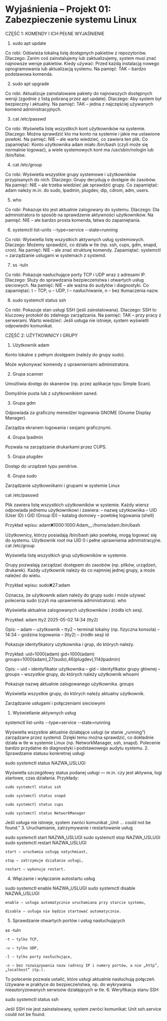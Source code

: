 # Wyjaśnienia – Projekt 01: Zabezpieczenie systemu Linux

CZĘŚĆ 1: KOMENDY I ICH PEŁNE WYJAŚNIENIE

1. sudo apt update

Co robi: Odświeża lokalną listę dostępnych pakietów z repozytoriów. Dlaczego: Zanim coś zainstalujemy lub zaktualizujemy, system musi znać najnowsze wersje pakietów. Kiedy używać: Przed każdą instalacją nowego oprogramowania lub aktualizacją systemu. Na pamięć: TAK – bardzo podstawowa komenda.

2. sudo apt upgrade

Co robi: Aktualizuje zainstalowane pakiety do najnowszych dostępnych wersji (zgodnie z listą pobraną przez apt update). Dlaczego: Aby system był bezpieczny i aktualny. Na pamięć: TAK – jedna z najczęściej używanych komend administracyjnych.

3. cat /etc/passwd

Co robi: Wyświetla listę wszystkich kont użytkowników na systemie. Dlaczego: Można sprawdzić kto ma konto na systemie i jakie ma ustawione powłoki. Na pamięć: NIE – ale warto wiedzieć, co zawiera ten plik. Co zapamiętać: Konto użytkownika adam miało /bin/bash (czyli może się normalnie logować), a wiele systemowych kont ma /usr/sbin/nologin lub /bin/false.

4. cat /etc/group

Co robi: Wyświetla wszystkie grupy systemowe i użytkowników przypisanych do nich. Dlaczego: Grupy decydują o dostępie do zasobów. Na pamięć: NIE – ale trzeba wiedzieć jak sprawdzić grupy. Co zapamiętać: adam należy m.in. do sudo, lpadmin, plugdev, dip, cdrom, adm, users.

5. who

Co robi: Pokazuje kto jest aktualnie zalogowany do systemu. Dlaczego: Dla administratora to sposób na sprawdzenie aktywności użytkowników. Na pamięć: NIE – ale bardzo prosta komenda, łatwa do zapamiętania.

6. systemctl list-units --type=service --state=running

Co robi: Wyświetla listę wszystkich aktywnych usług systemowych. Dlaczego: Możemy sprawdzić, co działa w tle (np. ssh, cups, gdm, snapd, cron). Na pamięć: NIE – ale znać strukturę komendy. Zapamiętać: systemctl = zarządzanie usługami w systemach z systemd.

7. ss -tuln

Co robi: Pokazuje nasłuchujące porty TCP i UDP wraz z adresami IP. Dlaczego: Służy do sprawdzania bezpieczeństwa i otwartych usług sieciowych. Na pamięć: NIE – ale ważna do audytów i diagnostyki. Co zapamiętać: t – TCP, u – UDP, l – nasłuchiwanie, n – bez tłumaczenia nazw.

8. sudo systemctl status ssh

Co robi: Pokazuje stan usługi SSH (jeśli zainstalowana). Dlaczego: SSH to kluczowy protokół do zdalnego zarządzania. Na pamięć: TAK – przy pracy z serwerami. Warto wiedzieć: Jeśli usługa nie istnieje, system wyświetli odpowiedni komunikat.




CZĘŚĆ 2: UŻYTKOWNICY I GRUPY

1. Użytkownik adam

Konto lokalne z pełnym dostępem (należy do grupy sudo).

Może wykonywać komendy z uprawnieniami administratora.


2. Grupa scanner

Umożliwia dostęp do skanerów (np. przez aplikacje typu Simple Scan).

Domyślnie pusta lub z użytkownikiem saned.


3. Grupa gdm

Odpowiada za graficzny menedżer logowania GNOME (Gnome Display Manager).

Zarządza ekranem logowania i sesjami graficznymi.


4. Grupa lpadmin

Pozwala na zarządzanie drukarkami przez CUPS.


5. Grupa plugdev

Dostęp do urządzeń typu pendrive.


6. Grupa sudo


Zarządzanie użytkownikami i grupami w systemie Linux


cat /etc/passwd

Plik zawiera listę wszystkich użytkowników w systemie.
Każdy wiersz odpowiada jednemu użytkownikowi i zawiera:
– nazwę użytkownika
– UID (User ID) i GID (Group ID)
– katalog domowy
– powłokę logowania (shell)

Przykład wpisu:
adam:x:1000:1000:Adam,,,:/home/adam:/bin/bash

Użytkownicy, którzy posiadają /bin/bash jako powłokę, mogą logować się do systemu.
Użytkownik root ma UID 0 i pełne uprawnienia administracyjne.
cat /etc/group

Wyświetla listę wszystkich grup użytkowników w systemie.

Grupy pozwalają zarządzać dostępem do zasobów (np. plików, urządzeń, drukarek).
Każdy użytkownik należy do co najmniej jednej grupy, a może należeć do wielu.

Przykład wpisu:
sudo:x:27:adam

Oznacza, że użytkownik adam należy do grupy sudo i może używać polecenia sudo (czyli ma uprawnienia administratora).
who

Wyświetla aktualnie zalogowanych użytkowników i źródła ich sesji.

Przykład:
adam tty2 2025-05-02 14:34 (tty2)

Opis:
– adam – użytkownik
– tty2 – terminal lokalny (np. fizyczna konsola)
– 14:34 – godzina logowania
– (tty2) – źródło sesji
id

Pokazuje identyfikatory użytkownika i grup, do których należy.

Przykład:
uid=1000(adam) gid=1000(adam) groups=1000(adam),27(sudo),46(plugdev),114(lpadmin)

Opis:
– uid – identyfikator użytkownika
– gid – identyfikator grupy głównej
– groups – wszystkie grupy, do których należy użytkownik
whoami

Pokazuje nazwę aktualnie zalogowanego użytkownika.
groups

Wyświetla wszystkie grupy, do których należy aktualny użytkownik.



Zarządzanie usługami i połączeniami sieciowymi
1. Wyświetlanie aktywnych usług

systemctl list-units --type=service --state=running

Wyświetla wszystkie aktualnie działające usługi (w stanie „running”) zarządzane przez systemd.
Dzięki temu można sprawdzić, co dokładnie działa w tle w systemie Linux (np. NetworkManager, ssh, snapd).
Polecenie bardzo przydatne do diagnostyki i podstawowego audytu systemu.
2. Sprawdzanie statusu konkretnej usługi

sudo systemctl status NAZWA_USLUGI

Wyświetla szczegółowy status podanej usługi — m.in. czy jest aktywna, logi startowe, czas działania.
Przykłady:

    sudo systemctl status ssh

    sudo systemctl status snapd

    sudo systemctl status cups

    sudo systemctl status NetworkManager

Jeśli usługa nie istnieje, system zwróci komunikat „Unit ... could not be found.”
3. Uruchamianie, zatrzymywanie i restartowanie usług

sudo systemctl start NAZWA_USLUGI
sudo systemctl stop NAZWA_USLUGI
sudo systemctl restart NAZWA_USLUGI

    start – uruchamia usługę natychmiast,

    stop – zatrzymuje działanie usługi,

    restart – wykonuje restart.

4. Włączanie i wyłączanie autostartu usług

sudo systemctl enable NAZWA_USLUGI
sudo systemctl disable NAZWA_USLUGI

    enable – usługa automatycznie uruchamiana przy starcie systemu,

    disable – usługa nie będzie startować automatycznie.

5. Sprawdzanie otwartych portów i usług nasłuchujących

ss -tuln

    -t – tylko TCP,

    -u – tylko UDP,

    -l – tylko porty nasłuchujące,

    -n – bez rozwiązywania nazw (adresy IP i numery portów, a nie „http”, „localhost” itp.).

To polecenie pozwala ustalić, które usługi aktualnie nasłuchują połączeń.
Używane w praktyce do bezpieczeństwa, np. do wykrywania nieautoryzowanych serwisów działających w tle.
6. Weryfikacja stanu SSH

sudo systemctl status ssh

Jeśli SSH nie jest zainstalowany, system zwróci komunikat:
Unit ssh.service could not be found.


